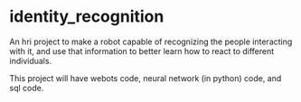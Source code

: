 # identity_recognition
An hri project to make a robot capable of recognizing the people interacting with it, and use that information to better learn how to react to different individuals.

This project will have webots code, neural network (in python) code, and
 sql code.
